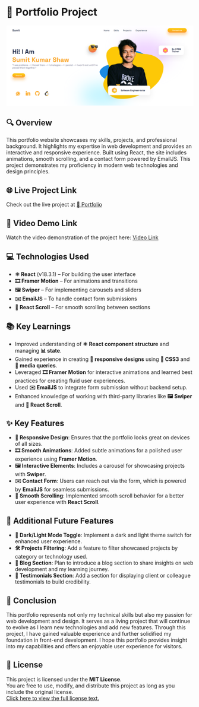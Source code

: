 # **💼 Portfolio Project**

![Screenshot](ss.png)

## **🔍 Overview**
This portfolio website showcases my skills, projects, and professional background. It highlights my expertise in web development and provides an interactive and responsive experience. Built using React, the site includes animations, smooth scrolling, and a contact form powered by EmailJS. This project demonstrates my proficiency in modern web technologies and design principles.

## **🌐 Live Project Link**
Check out the live project at [💼 Portfolio](https://sumitportfoliowebsite.netlify.app/)

## **🎥 Video Demo Link**
Watch the video demonstration of the project here: [Video Link]()

## **💻 Technologies Used**
- **⚛️ React** (v18.3.1) – For building the user interface
- **🎞️ Framer Motion** – For animations and transitions
- **🖼️ Swiper** – For implementing carousels and sliders
- **✉️ EmailJS** – To handle contact form submissions
- **🔄 React Scroll** – For smooth scrolling between sections

## **📚 Key Learnings**
- Improved understanding of **⚛️ React component structure** and managing **📊 state**.
- Gained experience in creating **📱 responsive designs** using **🎨 CSS3** and **📏 media queries**.
- Leveraged **🎞️ Framer Motion** for interactive animations and learned best practices for creating fluid user experiences.
- Used **✉️ EmailJS** to integrate form submission without backend setup.
- Enhanced knowledge of working with third-party libraries like **🖼️ Swiper** and **🔄 React Scroll**.

## **✨ Key Features**
- **📱 Responsive Design**: Ensures that the portfolio looks great on devices of all sizes.
- **🎞️ Smooth Animations**: Added subtle animations for a polished user experience using **Framer Motion**.
- **🖼️ Interactive Elements**: Includes a carousel for showcasing projects with **Swiper**.
- **✉️ Contact Form**: Users can reach out via the form, which is powered by **EmailJS** for seamless submissions.
- **🔄 Smooth Scrolling**: Implemented smooth scroll behavior for a better user experience with **React Scroll**.

## **🚀 Additional Future Features**
- **🌙 Dark/Light Mode Toggle**: Implement a dark and light theme switch for enhanced user experience.
- **🛠️ Projects Filtering**: Add a feature to filter showcased projects by category or technology used.
- **📝 Blog Section**: Plan to introduce a blog section to share insights on web development and my learning journey.
- **💬 Testimonials Section**: Add a section for displaying client or colleague testimonials to build credibility.

## **📌 Conclusion**
This portfolio represents not only my technical skills but also my passion for web development and design. It serves as a living project that will continue to evolve as I learn new technologies and add new features. Through this project, I have gained valuable experience and further solidified my foundation in front-end development. I hope this portfolio provides insight into my capabilities and offers an enjoyable user experience for visitors.

## **📜 License**
This project is licensed under the **MIT License**.  
You are free to use, modify, and distribute this project as long as you include the original license.  
[Click here to view the full license text.](https://opensource.org/licenses/MIT)
